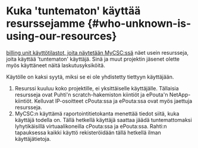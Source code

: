 
# Kuka 'tuntematon' käyttää resurssejamme {#who-unknown-is-using-our-resources}

[billing unit käyttötilastot, joita näytetään MyCSC:ssä](../../accounts/how-to-view-billing-unit-usage.md)
näet usein resursseja, joita käyttää 'tuntematon' käyttäjä. Sinä ja muut projektin
jäsenet olette myös käyttäneet näitä laskutusyksiköitä.

Käytölle on kaksi syytä, miksi se ei ole yhdistetty tiettyyn käyttäjään.

1. Resurssi kuuluu koko projektille, ei yksittäiselle käyttäjälle. Tällaisia
   resursseja ovat Puhti'n scratch-hakemiston kiintiöt ja ePouta'n NetApp-kiintiöt.
   Kelluvat IP-osoitteet cPouta:ssa ja ePouta:ssa ovat myös jaettuja resursseja.
1. MyCSC:n käyttämä raportointitietokanta menettää tiedot siitä, kuka käyttäjä
   todella on. Tällä hetkellä käyttäjä saattaa jäädä tuntemattomaksi lyhytikäisillä
   virtuaalikoneilla cPouta:ssa ja ePouta:ssa. Rahti:n tapauksessa kaikki käyttö
   rekisteröidään tällä hetkellä ilman käyttäjätietoja.

